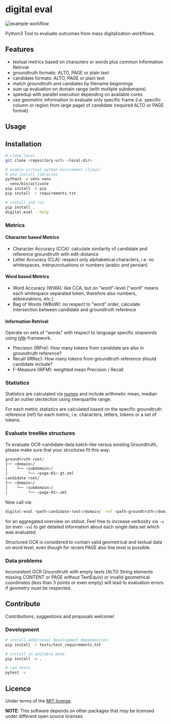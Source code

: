 # digital eval

![example workflow](https://github.com/ulb-sachsen-anhalt/digital-eval/actions/workflows/python-app.yml/badge.svg)

Python3 Tool to evaluate outcomes from mass digitalization workflows.

## Features

* textual metrics based on characters or words plus common Information Retrival
* groundtruth formats: ALTO, PAGE or plain text
* candidate formats: ALTO, PAGE or plain text
* match groundtruth and candiates by filename beginnings
* sum up evaluation on domain range (with multiple subdomains)
* speedup with parallel execution depending on available cores
* use geometric information to evaluate only specific frame (i.e. specific column or region from large page) of candidate (required ALTO or PAGE format)

## Usage

## Installation

```bash
# clone local
git clone <repository-url> <local-dir>

# enable virtual python enviroment (linux)
# and install libraries
python3 -m venv venv
. venv/bin/activate
pip install -U pip
pip install -r requirements.txt

# install and run
pip install .
digital-eval --help
```

### Metrics

#### Character based Metrics

* Character Accuracy (CCA): calculate similarity of candidate and reference groundtruth with edit-distance
* Letter Accuracy (CLA): respect only alphabetical characters, i.e. no whitespaces, interpunctuations or numbers (arabic and persian)

#### Word based Metrics

* Word Accuracy (WWA): like CCA, but on "word"-level ("word" means each whitespace separated token, therefore also numbers, abbreviations, etc.)
* Bag of Words (WBoW): no respect to "word" order, calculate intersection between candidate and groundtruth reference

#### Information Retrival

Operate on sets of "words" with respect to language specific stopwords using [nltk](https://www.nltk.org/)-framework.

* Precision (IRPre): How many tokens from candidate are also in groundtruth reference?
* Recall (IRRec): How many tokens from groundtruth reference should candidate include?
* F-Measure (IRFM): weighted mean Precision / Recall

### Statistics

Statistics are calculated via [numpy](https://numpy.org/) and include arithmetic mean, median and an outlier dectection using interquartile range.

For each metric statistics are calculated based on the specific groundtruth reference (ref) for each metric, i.e. characters, letters, tokens or a set of tokens.

### Evaluate treelike structures

To evaluate OCR-candidate-data batch-like versus existing Groundtruth, please make sure that your structures fit this way:

```bash
groundtruth root/
├── <domain>/ 
│    └── <subdomain>/
│         └── <page-01>.gt.xml
candidate root/
├── <domain>/ 
│    └── <subdomain>/
│         └── <page-01>.xml
```

Now call via: 

```bash
digital-eval <path-candidate-root>/domain/ -ref <path-groundtruth>/domain/
```

for an aggregated overview on stdout. Feel free to increase verbosity via `-v` (or even `-vv`) to get detailed information about each single data set which was evaluated.

Structured OCR is considered to contain valid geometrical and textual data on word level, even though for recent PAGE also line level is possible.

### Data problems  

Inconsistent OCR Groundtruth with empty texts (ALTO String elements missing CONTENT or PAGE without TextEquiv) or invalid geometrical coordinates (less than 3 points or even empty) will lead to evaluation errors if geometry must be respected.

## Contribute

Contributions, suggestions and proposals welcome!

### Development

```bash
# install additional development dependencies
pip install -r tests/test_requirements.txt

# install in editable mode
pip install -e .

# run tests
pytest -v
```

## Licence

Under terms of the [MIT license](https://opensource.org/licenses/MIT).

**NOTE**: This software depends on other packages that _may_ be licensed under different open source licenses.
